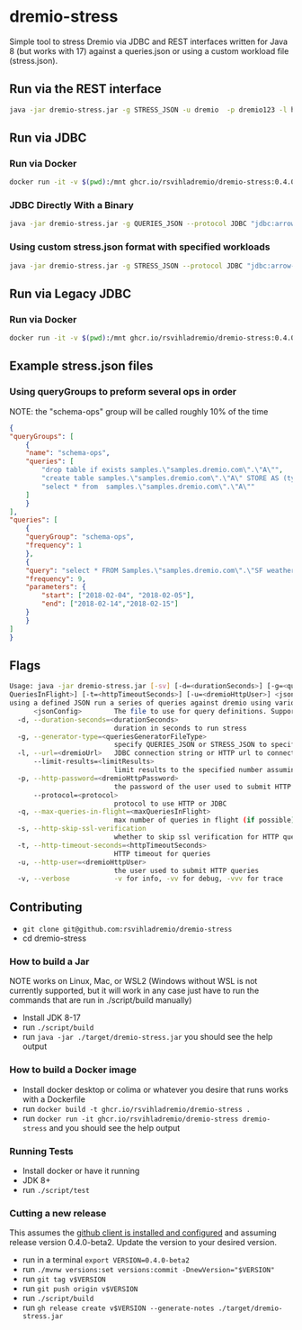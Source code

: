 # dremio-stress

Simple tool to stress Dremio via JDBC and REST interfaces written for Java 8 (but works with 17) against a queries.json or using a custom workload file (stress.json).

## Run via the REST interface

```bash
java -jar dremio-stress.jar -g STRESS_JSON -u dremio  -p dremio123 -l http://localhost:9047 ./stress.json
```

## Run via JDBC


### Run via Docker

```bash
docker run -it -v $(pwd):/mnt ghcr.io/rsvihladremio/dremio-stress:0.4.0-beta2 dremio-stress -g QUERIES_JSON --protocol JDBC -l "jdbc:arrow-flight-sql://host.docker.internal:32010/?useEncryption=false&user=dremio&password=dremio123"  /mnt/queries.json
```

### JDBC Directly With a Binary

```bash
java -jar dremio-stress.jar -g QUERIES_JSON --protocol JDBC "jdbc:arrow-flight-sql://localhost:32010/?useEncryption=false&user=dremio&password=dremio" ./queries.json
```

### Using custom stress.json format with specified workloads

```bash
java -jar dremio-stress.jar -g STRESS_JSON --protocol JDBC "jdbc:arrow-flight-sql://localhost:32010/?useEncryption=false&user=dremio&password=dremio" ./stress.json
```

## Run via Legacy JDBC 


### Run via Docker

```bash
docker run -it -v $(pwd):/mnt ghcr.io/rsvihladremio/dremio-stress:0.4.0-beta2 dremio-stress -g QUERIES_JSON --protocol LegacyJDBC -l "jdbc:dremio:direct=host.docker.internal:31010;user=dremio;password=dremio123"  /mnt/queries.json
```
## Example stress.json files

### Using queryGroups to preform several ops in order

NOTE: the "schema-ops" group  will be called roughly 10% of the time

```json
{
"queryGroups": [
	{
	"name": "schema-ops",
	"queries": [
		"drop table if exists samples.\"samples.dremio.com\".\"A\"",
		"create table samples.\"samples.dremio.com\".\"A\" STORE AS (type => 'iceberg') AS SELECT \"a\",\"b\" FROM (values('a', 'b')) as t(\"a\",\"b\")",
		"select * from  samples.\"samples.dremio.com\".\"A\""
	]
	}
],
"queries": [
	{
	"queryGroup": "schema-ops",
	"frequency": 1
	},
	{
	"query": "select * FROM Samples.\"samples.dremio.com\".\"SF weather 2018-2019.csv\" where \"DATE\" between ':start' and ':end'",
	"frequency": 9,
	"parameters": {
		"start": ["2018-02-04", "2018-02-05"],
		"end": ["2018-02-14","2018-02-15"]
	}
	}
]
}
```


## Flags

```bash
Usage: java -jar dremio-stress.jar [-sv] [-d=<durationSeconds>] [-g=<queriesGeneratorFileType>] [-l=<dremioUrl>] [--limit-results=<limitResults>] [-p=<dremioHttpPassword>] [--protocol=<protocol>] [-q=<max
QueriesInFlight>] [-t=<httpTimeoutSeconds>] [-u=<dremioHttpUser>] <jsonConfig> [COMMAND]
using a defined JSON run a series of queries against dremio using various approaches
      <jsonConfig>        The file to use for query definitions. Supports queries.json.gz, queries.json, or a directory of queries.json and a stress.json file with a defined workload (see example)
  -d, --duration-seconds=<durationSeconds>
                          duration in seconds to run stress
  -g, --generator-type=<queriesGeneratorFileType>
                          specify QUERIES_JSON or STRESS_JSON to specify the engine type
  -l, --url=<dremioUrl>   JDBC connection string or HTTP url to connect
      --limit-results=<limitResults>
                          limit results to the specified number assuming there is not already a LIMIT in the query. This is an easy way to just add some limits on the result set size
  -p, --http-password=<dremioHttpPassword>
                          the password of the user used to submit HTTP queries
      --protocol=<protocol>
                          protocol to use HTTP or JDBC
  -q, --max-queries-in-flight=<maxQueriesInFlight>
                          max number of queries in flight (if possible)
  -s, --http-skip-ssl-verification
                          whether to skip ssl verification for HTTP queries or not
  -t, --http-timeout-seconds=<httpTimeoutSeconds>
                          HTTP timeout for queries
  -u, --http-user=<dremioHttpUser>
                          the user used to submit HTTP queries
  -v, --verbose           -v for info, -vv for debug, -vvv for trace
```

## Contributing 

* `git clone git@github.com:rsvihladremio/dremio-stress`
* cd dremio-stress

### How to build a Jar
NOTE works on Linux, Mac, or WSL2 (Windows without WSL is not currently supported, but it will work in any case just have to run the commands that are run in ./script/build manually)

* Install JDK 8-17
* run `./script/build`
* run `java -jar ./target/dremio-stress.jar` you should see the help output

### How to build a Docker image

* Install docker desktop or colima or whatever you desire that runs works with a Dockerfile
* run `docker build -t ghcr.io/rsvihladremio/dremio-stress .`
* run `docker run -it ghcr.io/rsvihladremio/dremio-stress dremio-stress` and you should see the help output

### Running Tests

* Install docker or have it running
* JDK 8+
* run `./script/test`

### Cutting a new release

This assumes the [github client is installed and configured](https://cli.github.com) and assuming release version 0.4.0-beta2. Update the version to your desired version.


* run in a terminal `export VERSION=0.4.0-beta2`
* run `./mvnw versions:set versions:commit -DnewVersion="$VERSION"`
* run `git tag v$VERSION`
* run `git push origin v$VERSION`
* run `./script/build`
* run `gh release create v$VERSION --generate-notes ./target/dremio-stress.jar`

